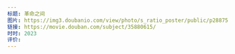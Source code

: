 ```yaml
---
标题: 革命之间
图片: https://img3.doubanio.com/view/photo/s_ratio_poster/public/p2887534003.webp
链接: https://movie.douban.com/subject/35880615/
时时: 2023
评价:
---
```


